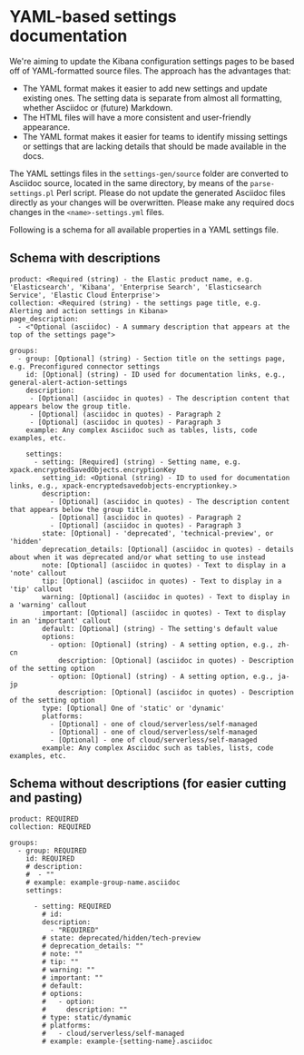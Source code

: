 # YAML-based settings documentation

We're aiming to update the Kibana configuration settings pages to be based off of YAML-formatted source files. The approach has the advantages that:
 - The YAML format makes it easier to add new settings and update existing ones. The setting data is separate from almost all formatting, whether Asciidoc or (future) Markdown.
 - The HTML files will have a more consistent and user-friendly appearance.
 - The YAML format makes it easier for teams to identify missing settings or settings that are lacking details that should be made available in the docs.

The YAML settings files in the `settings-gen/source` folder are converted to Asciidoc source, located in the same directory, by means of the `parse-settings.pl` Perl script. Please do not update the generated Asciidoc files directly as your changes will be overwritten. Please make any required docs changes in the `<name>-settings.yml` files.

Following is a schema for all available properties in a YAML settings file.



## Schema with descriptions

```
product: <Required (string) - the Elastic product name, e.g. 'Elasticsearch', 'Kibana', 'Enterprise Search', 'Elasticsearch Service', 'Elastic Cloud Enterprise'>
collection: <Required (string) - the settings page title, e.g. Alerting and action settings in Kibana>
page_description:
  - <"Optional (asciidoc) - A summary description that appears at the top of the settings page">

groups:
  - group: [Optional] (string) - Section title on the settings page, e.g. Preconfigured connector settings
    id: [Optional] (string) - ID used for documentation links, e.g., general-alert-action-settings
    description:
     - [Optional] (asciidoc in quotes) - The description content that appears below the group title.
     - [Optional] (asciidoc in quotes) - Paragraph 2
     - [Optional] (asciidoc in quotes) - Paragraph 3
    example: Any complex Asciidoc such as tables, lists, code examples, etc.

    settings:
      - setting: [Required] (string) - Setting name, e.g. xpack.encryptedSavedObjects.encryptionKey
        setting_id: <Optional (string) - ID to used for documentation links, e.g., xpack-encryptedsavedobjects-encryptionkey.>
        description:
          - [Optional] (asciidoc in quotes) - The description content that appears below the group title.
          - [Optional] (asciidoc in quotes) - Paragraph 2
          - [Optional] (asciidoc in quotes) - Paragraph 3
        state: [Optional] - 'deprecated', 'technical-preview', or 'hidden'
        deprecation_details: [Optional] (asciidoc in quotes) - details about when it was deprecated and/or what setting to use instead
        note: [Optional] (asciidoc in quotes) - Text to display in a 'note' callout
        tip: [Optional] (asciidoc in quotes) - Text to display in a 'tip' callout
        warning: [Optional] (asciidoc in quotes) - Text to display in a 'warning' callout
        important: [Optional] (asciidoc in quotes) - Text to display in an 'important' callout
        default: [Optional] (string) - The setting's default value
        options:
          - option: [Optional] (string) - A setting option, e.g., zh-cn
            description: [Optional] (asciidoc in quotes) - Description of the setting option
          - option: [Optional] (string) - A setting option, e.g., ja-jp
            description: [Optional] (asciidoc in quotes) - Description of the setting option
        type: [Optional] One of 'static' or 'dynamic'
        platforms:
          - [Optional] - one of cloud/serverless/self-managed
          - [Optional] - one of cloud/serverless/self-managed
          - [Optional] - one of cloud/serverless/self-managed
        example: Any complex Asciidoc such as tables, lists, code examples, etc.
```


## Schema without descriptions (for easier cutting and pasting)

```
product: REQUIRED
collection: REQUIRED

groups:
  - group: REQUIRED
    id: REQUIRED
    # description:
    #  - ""
    # example: example-group-name.asciidoc
    settings:

      - setting: REQUIRED
        # id: 
        description:
          - "REQUIRED"
        # state: deprecated/hidden/tech-preview
        # deprecation_details: ""
        # note: ""
        # tip: ""
        # warning: ""
        # important: ""
        # default:
        # options:
        #   - option:
        #     description: ""
        # type: static/dynamic
        # platforms:
        #   - cloud/serverless/self-managed
        # example: example-{setting-name}.asciidoc
```
